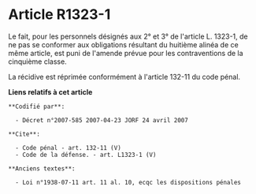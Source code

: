 # Article R1323-1

Le fait, pour les personnels désignés aux 2° et 3° de l'article L. 1323-1, de ne pas se conformer aux obligations résultant
du huitième alinéa de ce même article, est puni de l'amende prévue pour les contraventions de la cinquième classe. 

La récidive est réprimée conformément à l'article 132-11 du code pénal.

**Liens relatifs à cet article**

	**Codifié par**:

	  - Décret n°2007-585 2007-04-23 JORF 24 avril 2007

	**Cite**:

	  - Code pénal - art. 132-11 (V)
	  - Code de la défense. - art. L1323-1 (V)

	**Anciens textes**:

	  - Loi n°1938-07-11 art. 11 al. 10, ecqc les dispositions pénales
